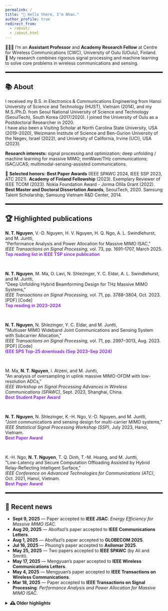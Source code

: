 ```yaml
---
permalink: /
title: "👋 Hello there, I’m Nhan."
author_profile: true
redirect_from:
  - /about/
  - /about.html
---
```


<style>
/* High-contrast section dividers */
:root { --divider-color: #111; --accent:#1E90FF; --ink:#111; --muted:#6b7280; --highlight:#7e22ce; }
@media (prefers-color-scheme: dark){
  :root { --divider-color: #eee; --ink:#eee; --muted:#9aa0a6; --highlight:#c084fc; }
}
hr.section-divider{
  border: 0;
  border-top: 3px solid var(--divider-color);
  margin: 1.2rem 0 1.2rem 0;
  opacity: 1;
}
.hl-flag{ color:var(--highlight); font-weight:600; }
</style>

👨🏻‍💻 I’m an **Assistant Professor** and **Academy Research Fellow** at Centre for Wireless Communications (CWC), University of Oulu (UOulu), Finland.  
🤖 My research combines rigorous signal processing and machine learning to solve core problems in wireless communications and sensing.

<hr class="section-divider">

## 📚 About
I received my B.S. in Electronics & Communications Engineering from Hanoi University of Science and Technology (HUST), Vietnam (2014), and my M.S./Ph.D. from Seoul National University of Science and Technology (SeoulTech), South Korea (2017/2020). I joined the University of Oulu as a Postdoctoral Researcher in 2020.  
I have also been a Visiting Scholar at North Carolina State University, USA (2019–2020), Weizmann Institute of Science and Ben-Gurion University of the Negev, Israel (2022), and University of California, Irvine (UCI), USA (2023).

**Research interests:** signal processing and optimization; deep unfolding / machine learning for massive MIMO; mmWave/THz communications; ISAC/JCAS; multimodal-sensing-assisted communications.

🏅 **Selected honors:** **Best Paper Awards** (IEEE SPAWC 2024, IEEE SSP 2023, ATC 2021). **Academy of Finland Fellowship** (2023). Exemplary Reviewer of IEEE TCOM (2023). Nokia Foundation Award  - Jorma Ollila Grant (2022). **Best Master and Doctoral Dissertation Awards**, SeoulTech, 2020. Samsung Talent Scholarship, Samsung Vietnam R&D Center, 2014.

<hr class="section-divider">

## 🏆 Highlighted publications

<strong>N. T. Nguyen</strong>, V.-D. Nguyen, H. V. Nguyen, H. Q. Ngo, A. L. Swindlehurst, and M. Juntti,  
"Performance Analysis and Power Allocation for Massive MIMO ISAC,"  
<em>IEEE Transactions on Signal Processing</em>, vol. 73, pp. 1691–1707, March 2025.  
<span class="hl-flag">Top reading list in IEEE TSP since publication</span>  

<br>

<strong>N. T. Nguyen</strong>, M. Ma, O. Lavi, N. Shlezinger, Y. C. Eldar, A. L. Swindlehurst, and M. Juntti,  
"Deep Unfolding Hybrid Beamforming Design for THz Massive MIMO Systems,"  
<em>IEEE Transactions on Signal Processing</em>, vol. 71, pp. 3788–3804, Oct. 2023. [PDF] [Code]  
<span class="hl-flag">Top reading in 2023–2024</span>  

<br>

<strong>N. T. Nguyen</strong>, N. Shlezinger, Y. C. Eldar, and M. Juntti,  
"Multiuser MIMO Wideband Joint Communications and Sensing System with Subcarrier Allocation,"  
<em>IEEE Transactions on Signal Processing</em>, vol. 71, pp. 2997–3013, Aug. 2023. [PDF] [Code]  
<span class="hl-flag">IEEE SPS Top-25 downloads (Sep 2023–Sep 2024)</span>  

<br>

M. Ma, <strong>N. T. Nguyen</strong>, I. Atzeni, and M. Juntti,  
"An analysis of oversampling in uplink massive MIMO-OFDM with low-resolution ADCs,"  
<em>IEEE Workshop on Signal Processing Advances in Wireless Communications (SPAWC)</em>, Sept. 2023, Shanghai, China.  
<span class="hl-flag">Best Student Paper Award</span>  

<br>

<strong>N. T. Nguyen</strong>, N. Shlezinger, K.-H. Ngo, V.-D. Nguyen, and M. Juntti,  
"Joint communications and sensing design for multi-carrier MIMO systems,"  
<em>IEEE Statistical Signal Processing Workshop (SSP)</em>, July 2023, Hanoi, Vietnam.  
<span class="hl-flag">Best Paper Award</span>  

<br>

K.-H. Ngo, <strong>N. T. Nguyen</strong>, T. Q. Dinh, T.-M. Hoang, and M. Juntti,  
"Low-Latency and Secure Computation Offloading Assisted by Hybrid Relay-Reflecting Intelligent Surface,"  
<em>IEEE Conference on Advanced Technologies for Communications (ATC)</em>, Oct. 2021, Hanoi, Vietnam.  
<span class="hl-flag">Best Paper Award</span>  

<hr class="section-divider">

## 📰 Recent news
- **Sept 9, 2025** — Paper accepted to **IEEE JSAC**: *Energy Efficiency for Massive MIMO ISAC*.  
- **Aug 20, 2025** — Abolfazl’s paper accepted to **IEEE Communications Letters**.  
- **Aug 1, 2025** — Abolfazl’s paper accepted to **GLOBECOM 2025**.  
- **Jul 16, 2025** — Phuong’s paper accepted to **Asilomar 2025**.  
- **May 25, 2025** — Two papers accepted to **IEEE SPAWC** (by Ali and Smriti).  
- **May 17, 2025** — Mengyuan’s paper accepted to **IEEE Wireless Communications Letters**.  
- **May 4, 2025** — Mengyuan’s paper accepted to **IEEE Transactions on Wireless Communications**.  
- **Mar 18, 2025** — Paper accepted to **IEEE Transactions on Signal Processing**: *Performance Analysis and Power Allocation for Massive MIMO ISAC*.  

<details>
<summary><strong>🕰️ Older highlights</strong></summary>

<ul>
  <li><b>Dec 21, 2024</b> — Three papers accepted to <i>IEEE WCNC</i>.</li>
  <li><b>Dec 20, 2024</b> — Two papers accepted to <i>IEEE ICASSP</i>.</li>
  <li><b>Dec 12, 2024</b> — EuCAP 2025 acceptance (ML-Assisted RIS for ISAC).</li>
  <li><b>Oct 24, 2024</b> — TSP paper listed among SPS Top 25 downloads (Sep 2023–Sep 2024).</li>
  <li><b>Sep–Jul 2024</b> — Multiple acceptances: T-VT, JSTSP SI (ISAC), Globecom, Asilomar, SPAWC.</li>
  <li><b>Earlier (2021–2023)</b> — Best Paper Awards (SSP, SPAWC, ATC); major acceptances in TWC, TSP, VTM; Academy Fellowship awarded (2023).</li>
</ul>

</details>
